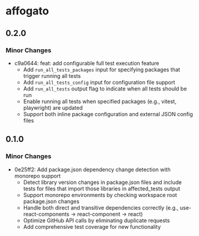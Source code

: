 # affogato

## 0.2.0

### Minor Changes

- c9a0644: feat: add configurable full test execution feature
  - Add `run_all_tests_packages` input for specifying packages that trigger running all tests
  - Add `run_all_tests_config` input for configuration file support
  - Add `run_all_tests` output flag to indicate when all tests should be run
  - Enable running all tests when specified packages (e.g., vitest, playwright) are updated
  - Support both inline package configuration and external JSON config files

## 0.1.0

### Minor Changes

- 0e25ff2: Add package.json dependency change detection with monorepo support
  - Detect library version changes in package.json files and include tests for files that import those libraries in affected_tests output
  - Support monorepo environments by checking workspace root package.json changes
  - Handle both direct and transitive dependencies correctly (e.g., use-react-components → react-component → react)
  - Optimize GitHub API calls by eliminating duplicate requests
  - Add comprehensive test coverage for new functionality
